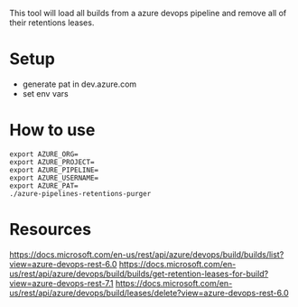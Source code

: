 This tool will load all builds from a azure devops pipeline and remove all of their retentions leases.

# Setup
* generate pat in dev.azure.com
* set env vars

# How to use
```
export AZURE_ORG=
export AZURE_PROJECT=
export AZURE_PIPELINE=
export AZURE_USERNAME=
export AZURE_PAT=
./azure-pipelines-retentions-purger
```

# Resources
https://docs.microsoft.com/en-us/rest/api/azure/devops/build/builds/list?view=azure-devops-rest-6.0
https://docs.microsoft.com/en-us/rest/api/azure/devops/build/builds/get-retention-leases-for-build?view=azure-devops-rest-7.1
https://docs.microsoft.com/en-us/rest/api/azure/devops/build/leases/delete?view=azure-devops-rest-6.0